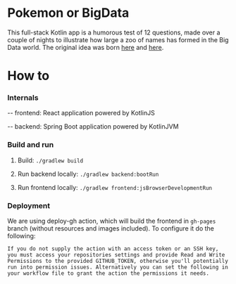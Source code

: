 # Pokemon or BigData
This full-stack Kotlin app is a humorous test of 12 questions, made over a couple of nights to illustrate how large a zoo of names has formed in the Big Data world. 
The original idea was born [here](https://docs.google.com/forms/d/e/1FAIpQLScRsfRHXPTuEXdNvUcI8DzJIU5iazqlpksWucPF0d8l2ztkkA/viewform) and [here](https://pixelastic.github.io/pokemonorbigdata/).

# How to
### Internals
-- frontend: React application powered by KotlinJS

-- backend: Spring Boot application powered by KotlinJVM

### Build and run
1) Build: `./gradlew build`

2) Run backend locally: `./gradlew backend:bootRun`

3) Run frontend locally: `./gradlew frontend:jsBrowserDevelopmentRun`

### Deployment
We are using deploy-gh action, which will build the frontend in `gh-pages` branch (without resources and images included).
To configure it do the following:
```
If you do not supply the action with an access token or an SSH key, you must access your repositories settings and provide Read and Write Permissions to the provided GITHUB_TOKEN, otherwise you'll potentially run into permission issues. Alternatively you can set the following in your workflow file to grant the action the permissions it needs.
```


